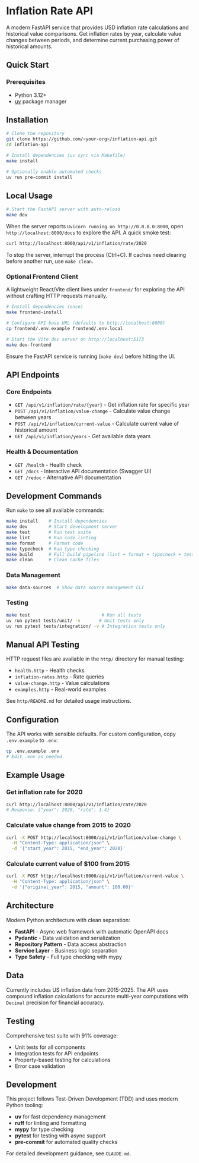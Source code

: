 # Inflation Rate API

A modern FastAPI service that provides USD inflation rate calculations and historical value comparisons. Get inflation rates by year, calculate value changes between periods, and determine current purchasing power of historical amounts.

## Quick Start

### Prerequisites
- Python 3.12+
- [uv](https://docs.astral.sh/uv/) package manager

## Installation

```bash
# Clone the repository
git clone https://github.com/<your-org>/inflation-api.git
cd inflation-api

# Install dependencies (uv sync via Makefile)
make install

# Optionally enable automated checks
uv run pre-commit install
```

## Local Usage

```bash
# Start the FastAPI server with auto-reload
make dev
```

When the server reports `Uvicorn running on http://0.0.0.0:8000`, open `http://localhost:8000/docs` to explore the API. A quick smoke test:

```bash
curl http://localhost:8000/api/v1/inflation/rate/2020
```

To stop the server, interrupt the process (Ctrl+C). If caches need clearing before another run, use `make clean`.

### Optional Frontend Client

A lightweight React/Vite client lives under `frontend/` for exploring the API without crafting HTTP requests manually.

```bash
# Install dependencies (once)
make frontend-install

# Configure API base URL (defaults to http://localhost:8000)
cp frontend/.env.example frontend/.env.local

# Start the Vite dev server on http://localhost:5173
make dev-frontend
```

Ensure the FastAPI service is running (`make dev`) before hitting the UI.

## API Endpoints

### Core Endpoints
- `GET /api/v1/inflation/rate/{year}` - Get inflation rate for specific year
- `POST /api/v1/inflation/value-change` - Calculate value change between years
- `POST /api/v1/inflation/current-value` - Calculate current value of historical amount
- `GET /api/v1/inflation/years` - Get available data years

### Health & Documentation  
- `GET /health` - Health check
- `GET /docs` - Interactive API documentation (Swagger UI)
- `GET /redoc` - Alternative API documentation

## Development Commands

Run `make` to see all available commands:

```bash
make install    # Install dependencies
make dev        # Start development server  
make test       # Run test suite
make lint       # Run code linting
make format     # Format code
make typecheck  # Run type checking
make build      # Full build pipeline (lint + format + typecheck + test)
make clean      # Clean cache files
```

### Data Management
```bash
make data-sources  # Show data source management CLI
```

### Testing
```bash
make test                           # Run all tests
uv run pytest tests/unit/ -v       # Unit tests only
uv run pytest tests/integration/ -v # Integration tests only
```

## Manual API Testing

HTTP request files are available in the `http/` directory for manual testing:
- `health.http` - Health checks
- `inflation-rates.http` - Rate queries
- `value-change.http` - Value calculations
- `examples.http` - Real-world examples

See `http/README.md` for detailed usage instructions.

## Configuration

The API works with sensible defaults. For custom configuration, copy `.env.example` to `.env`:

```bash
cp .env.example .env
# Edit .env as needed
```

## Example Usage

### Get inflation rate for 2020
```bash
curl http://localhost:8000/api/v1/inflation/rate/2020
# Response: {"year": 2020, "rate": 1.4}
```

### Calculate value change from 2015 to 2020
```bash
curl -X POST http://localhost:8000/api/v1/inflation/value-change \
  -H "Content-Type: application/json" \
  -d '{"start_year": 2015, "end_year": 2020}'
```

### Calculate current value of $100 from 2015
```bash
curl -X POST http://localhost:8000/api/v1/inflation/current-value \
  -H "Content-Type: application/json" \
  -d '{"original_year": 2015, "amount": 100.00}'
```

## Architecture

Modern Python architecture with clean separation:
- **FastAPI** - Async web framework with automatic OpenAPI docs
- **Pydantic** - Data validation and serialization
- **Repository Pattern** - Data access abstraction
- **Service Layer** - Business logic separation
- **Type Safety** - Full type checking with mypy

## Data

Currently includes US inflation data from 2015-2025. The API uses compound inflation calculations for accurate multi-year computations with `Decimal` precision for financial accuracy.

## Testing

Comprehensive test suite with 91% coverage:
- Unit tests for all components
- Integration tests for API endpoints  
- Property-based testing for calculations
- Error case validation

## Development

This project follows Test-Driven Development (TDD) and uses modern Python tooling:
- **uv** for fast dependency management
- **ruff** for linting and formatting
- **mypy** for type checking
- **pytest** for testing with async support
- **pre-commit** for automated quality checks

For detailed development guidance, see `CLAUDE.md`.
